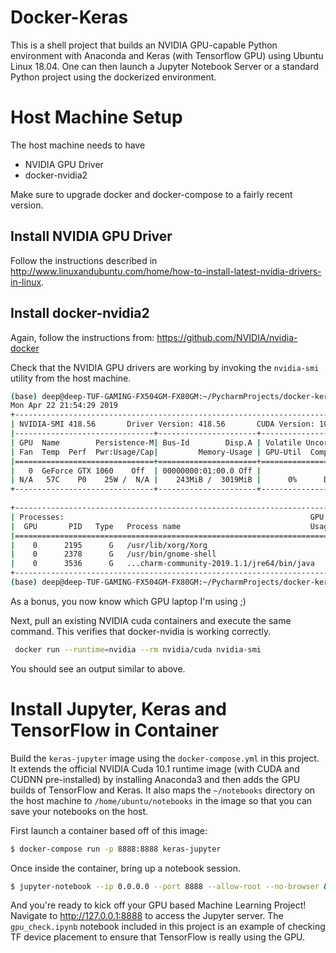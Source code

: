 # Docker-Keras

This is a shell project that builds an NVIDIA GPU-capable Python environment with Anaconda and Keras 
(with Tensorflow GPU) using Ubuntu Linux 18.04. One can then launch a Jupyter Notebook Server
or a standard Python project using the dockerized environment. 

# Host Machine Setup

The host machine needs to have 

* NVIDIA GPU Driver 
* docker-nvidia2

Make sure to upgrade docker and docker-compose to a fairly recent version.

## Install NVIDIA GPU Driver

Follow the instructions described in http://www.linuxandubuntu.com/home/how-to-install-latest-nvidia-drivers-in-linux.

## Install docker-nvidia2

Again, follow the instructions from: https://github.com/NVIDIA/nvidia-docker

Check that the NVIDIA GPU drivers are working by invoking the ``nvidia-smi`` utility from the host machine.

```bash
(base) deep@deep-TUF-GAMING-FX504GM-FX80GM:~/PycharmProjects/docker-keras$ nvidia-smi
Mon Apr 22 21:54:29 2019       
+-----------------------------------------------------------------------------+
| NVIDIA-SMI 418.56       Driver Version: 418.56       CUDA Version: 10.1     |
|-------------------------------+----------------------+----------------------+
| GPU  Name        Persistence-M| Bus-Id        Disp.A | Volatile Uncorr. ECC |
| Fan  Temp  Perf  Pwr:Usage/Cap|         Memory-Usage | GPU-Util  Compute M. |
|===============================+======================+======================|
|   0  GeForce GTX 1060    Off  | 00000000:01:00.0 Off |                  N/A |
| N/A   57C    P0    25W /  N/A |    243MiB /  3019MiB |      0%      Default |
+-------------------------------+----------------------+----------------------+
                                                                               
+-----------------------------------------------------------------------------+
| Processes:                                                       GPU Memory |
|  GPU       PID   Type   Process name                             Usage      |
|=============================================================================|
|    0      2195      G   /usr/lib/xorg/Xorg                           137MiB |
|    0      2378      G   /usr/bin/gnome-shell                          85MiB |
|    0      3536      G   ...charm-community-2019.1.1/jre64/bin/java    17MiB |
+-----------------------------------------------------------------------------+
(base) deep@deep-TUF-GAMING-FX504GM-FX80GM:~/PycharmProjects/docker-keras$ 

```

As a bonus, you now know which GPU laptop I'm using ;)

Next, pull an existing NVIDIA cuda containers and execute the same command. This verifies that docker-nvidia is working 
correctly.


```bash
 docker run --runtime=nvidia --rm nvidia/cuda nvidia-smi
```

You should see an output similar to above. 

# Install Jupyter, Keras and TensorFlow in Container

Build the ``keras-jupyter`` image using the ``docker-compose.yml`` in this project. It extends the official NVIDIA Cuda 10.1 
runtime image (with CUDA and CUDNN pre-installed) by installing Anaconda3 and then adds the GPU builds of
TensorFlow and Keras. It also maps the ``~/notebooks``  directory on the host machine to ``/home/ubuntu/notebooks`` in the
image so that you can save your notebooks on the host.

First launch a container based off of this image:

```bash
$ docker-compose run -p 8888:8888 keras-jupyter
```
 
 Once inside the container, bring up a notebook session.
 
 ```bash
$ jupyter-notebook --ip 0.0.0.0 --port 8888 --allow-root --no-browser &
```

And you're ready to kick off your GPU based Machine Learning Project! Navigate to http://127.0.0.1:8888 to access the Jupyter
server. The ``gpu_check.ipynb`` notebook included in this project is an example of checking TF device placement to ensure
that TensorFlow is really using the GPU.







